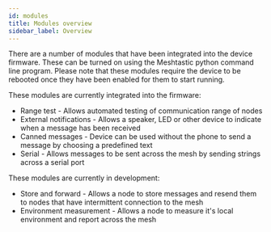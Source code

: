 ```yaml
---
id: modules
title: Modules overview
sidebar_label: Overview
---
```


There are a number of modules that have been integrated into the device firmware. These can be turned on using the Meshtastic python command line program. Please note that these modules require the device to be rebooted once they have been enabled for them to start running.

These modules are currently integrated into the firmware:

- Range test - Allows automated testing of communication range of nodes
- External notifications - Allows a speaker, LED or other device to indicate when a message has been received
- Canned messages - Device can be used without the phone to send a message by choosing a predefined text
- Serial - Allows messages to be sent across the mesh by sending strings across a serial port

These modules are currently in development:

- Store and forward - Allows a node to store messages and resend them to nodes that have intermittent connection to the mesh
- Environment measurement - Allows a node to measure it's local environment and report across the mesh
